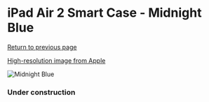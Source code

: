 # iPad Air 2 Smart Case - Midnight Blue

[Return to previous page](/ipad_air)

[High-resolution image from Apple](https://store.storeimages.cdn-apple.com/8756/as-images.apple.com/is/MGTT2?wid=4500&hei=4500&fmt=png)

<div style="width: 384px"><img src="/everyphone/MGTT2.png" alt="Midnight Blue"></div>

### Under construction
